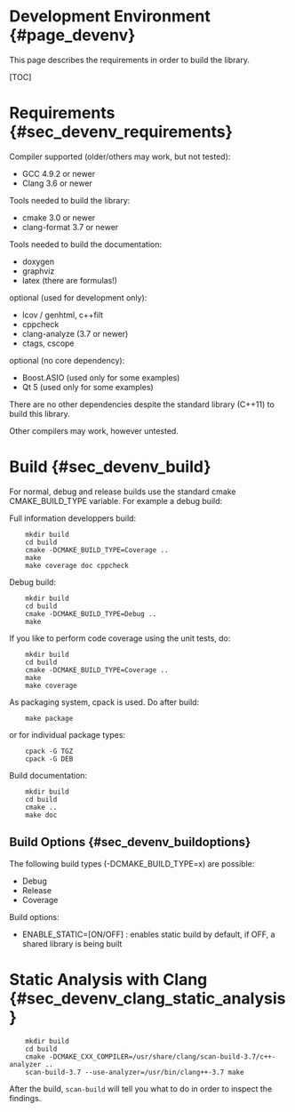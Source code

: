 Development Environment {#page_devenv}
=======================

This page describes the requirements in order to build the library.

[TOC]

Requirements {#sec_devenv_requirements}
============

Compiler supported (older/others may work, but not tested):
- GCC 4.9.2 or newer
- Clang 3.6 or newer

Tools needed to build the library:
- cmake 3.0 or newer
- clang-format 3.7 or newer

Tools needed to build the documentation:
- doxygen
- graphviz
- latex (there are formulas!)

optional (used for development only):
- lcov / genhtml, c++filt
- cppcheck
- clang-analyze (3.7 or newer)
- ctags, cscope

optional (no core dependency):
- Boost.ASIO (used only for some examples)
- Qt 5 (used only for some examples)

There are no other dependencies despite the standard library (C++11)
to build this library.

Other compilers may work, however untested.

Build {#sec_devenv_build}
=====

For normal, debug and release builds use the standard cmake CMAKE_BUILD_TYPE variable.
For example a debug build:

Full information developpers build:

~~~~~~~~~~~~~{.sh}
	mkdir build
	cd build
	cmake -DCMAKE_BUILD_TYPE=Coverage ..
	make
	make coverage doc cppcheck
~~~~~~~~~~~~~

Debug build:

~~~~~~~~~~~~~{.sh}
	mkdir build
	cd build
	cmake -DCMAKE_BUILD_TYPE=Debug ..
	make
~~~~~~~~~~~~~

If you like to perform code coverage using the unit tests, do:

~~~~~~~~~~~~~{.sh}
	mkdir build
	cd build
	cmake -DCMAKE_BUILD_TYPE=Coverage ..
	make
	make coverage
~~~~~~~~~~~~~

As packaging system, cpack is used. Do after build:

~~~~~~~~~~~~~{.sh}
	make package
~~~~~~~~~~~~~

or for individual package types:

~~~~~~~~~~~~~{.sh}
	cpack -G TGZ
	cpack -G DEB
~~~~~~~~~~~~~

Build documentation:

~~~~~~~~~~~~~{.sh}
	mkdir build
	cd build
	cmake ..
	make doc
~~~~~~~~~~~~~


Build Options {#sec_devenv_buildoptions}
-------------

The following build types (-DCMAKE_BUILD_TYPE=x) are possible:
- Debug
- Release
- Coverage

Build options:
- ENABLE_STATIC=[ON/OFF] : enables static build by default, if OFF,
  a shared library is being built


Static Analysis with Clang {#sec_devenv_clang_static_analysis}
==========================

~~~~~~~~~~~~~{.sh}
	mkdir build
	cd build
	cmake -DCMAKE_CXX_COMPILER=/usr/share/clang/scan-build-3.7/c++-analyzer ..
	scan-build-3.7 --use-analyzer=/usr/bin/clang++-3.7 make
~~~~~~~~~~~~~

After the build, ```scan-build``` will tell you what to do in order to inspect
the findings.



